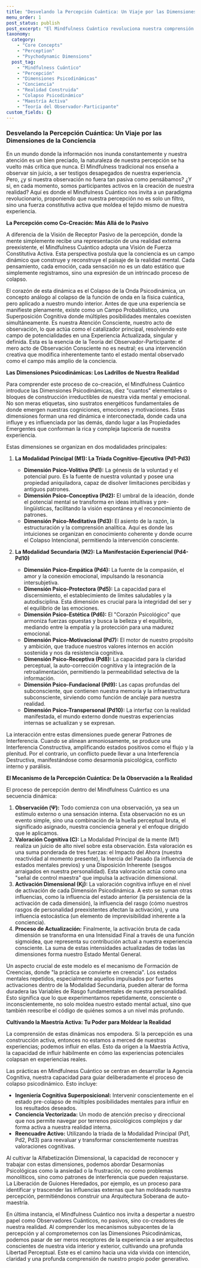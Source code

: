```yaml
---
title: "Desvelando la Percepción Cuántica: Un Viaje por las Dimensiones de la Conciencia"
menu_order: 1
post_status: publish
post_excerpt: "El Mindfulness Cuántico revoluciona nuestra comprensión de la percepción, revelándola como un proceso de co-creación activa, no una recepción pasiva. Este enfoque profundiza en cómo las intrincadas dimensiones psicodinámicas de nuestra conciencia interactúan y colapsan para dar forma a cada momento de nuestra realidad experimentada. Al dominar estas dinámicas, podemos cultivar una maestría activa sobre nuestros estados mentales y forjar una existencia más intencional."
taxonomy:
  category:
    - "Core Concepts"
    - "Perception"
    - "Psychodynamic Dimensions"
  post_tag:
    - "Mindfulness Cuántico"
    - "Percepción"
    - "Dimensiones Psicodinámicas"
    - "Conciencia"
    - "Realidad Construida"
    - "Colapso Psicodinámico"
    - "Maestría Activa"
    - "Teoría del Observador-Participante"
custom_fields: {}
---
```


### Desvelando la Percepción Cuántica: Un Viaje por las Dimensiones de la Conciencia

En un mundo donde la información nos inunda constantemente y nuestra atención es un bien preciado, la naturaleza de nuestra percepción se ha vuelto más crítica que nunca. El Mindfulness tradicional nos enseña a observar sin juicio, a ser testigos desapegados de nuestra experiencia. Pero, ¿y si nuestra observación no fuera tan pasiva como pensábamos? ¿Y si, en cada momento, somos participantes activos en la creación de nuestra realidad? Aquí es donde el Mindfulness Cuántico nos invita a un paradigma revolucionario, proponiendo que nuestra percepción no es solo un filtro, sino una fuerza constitutiva activa que moldea el tejido mismo de nuestra experiencia.

**La Percepción como Co-Creación: Más Allá de lo Pasivo**

A diferencia de la Visión de Receptor Pasivo de la percepción, donde la mente simplemente recibe una representación de una realidad externa preexistente, el Mindfulness Cuántico adopta una Visión de Fuerza Constitutiva Activa. Esta perspectiva postula que la conciencia es un campo dinámico que construye y reconstruye el paisaje de la realidad mental. Cada pensamiento, cada emoción, cada sensación no es un dato estático que simplemente registramos, sino una expresión de un intrincado proceso de colapso.

El corazón de esta dinámica es el Colapso de la Onda Psicodinámica, un concepto análogo al colapso de la función de onda en la física cuántica, pero aplicado a nuestro mundo interior. Antes de que una experiencia se manifieste plenamente, existe como un Campo Probabilístico, una Superposición Cognitiva donde múltiples posibilidades mentales coexisten simultáneamente. Es nuestra Atención Consciente, nuestro acto de observación, lo que actúa como el catalizador principal, resolviendo este campo de potencialidades en una Experiencia Actualizada, singular y definida. Esta es la esencia de la Teoría del Observador-Participante: el mero acto de Observación Consciente no es neutral; es una intervención creativa que modifica inherentemente tanto el estado mental observado como el campo más amplio de la conciencia.

**Las Dimensiones Psicodinámicas: Los Ladrillos de Nuestra Realidad**

Para comprender este proceso de co-creación, el Mindfulness Cuántico introduce las Dimensiones Psicodinámicas, diez "cuantos" elementales o bloques de construcción irreductibles de nuestra vida mental y emocional. No son meras etiquetas, sino sustratos energéticos fundamentales de donde emergen nuestras cogniciones, emociones y motivaciones. Estas dimensiones forman una red dinámica e interconectada, donde cada una influye y es influenciada por las demás, dando lugar a las Propiedades Emergentes que conforman la rica y compleja tapicería de nuestra experiencia.

Estas dimensiones se organizan en dos modalidades principales:
1.  **La Modalidad Principal (M1): La Tríada Cognitivo-Ejecutiva (Pd1-Pd3)**
    *   **Dimensión Psico-Volitiva (Pd1):** La génesis de la voluntad y el potencial puro. Es la fuente de nuestra voluntad y posee una propiedad aniquiladora, capaz de disolver limitaciones percibidas y antiguos patrones.
    *   **Dimensión Psico-Conceptiva (Pd2):** El umbral de la ideación, donde el potencial mental se transforma en ideas intuitivas y pre-lingüísticas, facilitando la visión espontánea y el reconocimiento de patrones.
    *   **Dimensión Psico-Meditativa (Pd3):** El asiento de la razón, la estructuración y la comprensión analítica. Aquí es donde las intuiciones se organizan en conocimiento coherente y donde ocurre el Colapso Intencional, permitiendo la intervención consciente.

2.  **La Modalidad Secundaria (M2): La Manifestación Experiencial (Pd4-Pd10)**
    *   **Dimensión Psico-Empática (Pd4):** La fuente de la compasión, el amor y la conexión emocional, impulsando la resonancia intersubjetiva.
    *   **Dimensión Psico-Protectora (Pd5):** La capacidad para el discernimiento, el establecimiento de límites saludables y la autodisciplina. Esta dimensión es crucial para la integridad del ser y el equilibrio de las emociones.
    *   **Dimensión Psico-Estética (Pd6):** El "Corazón Psicológico" que armoniza fuerzas opuestas y busca la belleza y el equilibrio, mediando entre la empatía y la protección para una madurez emocional.
    *   **Dimensión Psico-Motivacional (Pd7):** El motor de nuestro propósito y ambición, que traduce nuestros valores internos en acción sostenida y nos da resistencia cognitiva.
    *   **Dimensión Psico-Receptiva (Pd8):** La capacidad para la claridad perceptual, la auto-corrección cognitiva y la integración de la retroalimentación, permitiendo la permeabilidad selectiva de la información.
    *   **Dimensión Psico-Fundacional (Pd9):** Las capas profundas del subconsciente, que contienen nuestra memoria y la infraestructura subconsciente, sirviendo como función de anclaje para nuestra realidad.
    *   **Dimensión Psico-Transpersonal (Pd10):** La interfaz con la realidad manifestada, el mundo externo donde nuestras experiencias internas se actualizan y se expresan.

La interacción entre estas dimensiones puede generar Patrones de Interferencia. Cuando se alinean armoniosamente, se produce una Interferencia Constructiva, amplificando estados positivos como el flujo y la plenitud. Por el contrario, un conflicto puede llevar a una Interferencia Destructiva, manifestándose como desarmonía psicológica, conflicto interno y parálisis.

**El Mecanismo de la Percepción Cuántica: De la Observación a la Realidad**

El proceso de percepción dentro del Mindfulness Cuántico es una secuencia dinámica:

1.  **Observación (Ψ):** Todo comienza con una observación, ya sea un estímulo externo o una sensación interna. Esta observación no es un evento simple, sino una combinación de la huella perceptual bruta, el significado asignado, nuestra conciencia general y el enfoque dirigido que le aplicamos.
2.  **Valoración Cognitiva (C):** La Modalidad Principal de la mente (M1) realiza un juicio de alto nivel sobre esta observación. Esta valoración es una suma ponderada de tres fuerzas: el Impacto del Ahora (nuestra reactividad al momento presente), la Inercia del Pasado (la influencia de estados mentales previos) y una Disposición Inherente (sesgos arraigados en nuestra personalidad). Esta valoración actúa como una "señal de control maestra" que impulsa la activación dimensional.
3.  **Activación Dimensional (Kj):** La valoración cognitiva influye en el nivel de activación de cada Dimensión Psicodinámica. A esto se suman otras influencias, como la influencia del estado anterior (la persistencia de la activación de cada dimensión), la influencia del rasgo (cómo nuestros rasgos de personalidad preexistentes afectan la activación), y una influencia estocástica (un elemento de imprevisibilidad inherente a la conciencia).
4.  **Proceso de Actualización:** Finalmente, la activación bruta de cada dimensión se transforma en una Intensidad Final a través de una función sigmoidea, que representa su contribución actual a nuestra experiencia consciente. La suma de estas intensidades actualizadas de todas las dimensiones forma nuestro Estado Mental General.

Un aspecto crucial de este modelo es el mecanismo de Formación de Creencias, donde "la práctica se convierte en creencia". Los estados mentales repetidos, especialmente aquellos impulsados por fuertes activaciones dentro de la Modalidad Secundaria, pueden alterar de forma duradera las Variables de Rasgo fundamentales de nuestra personalidad. Esto significa que lo que experimentamos repetidamente, consciente o inconscientemente, no solo moldea nuestro estado mental actual, sino que también reescribe el código de quiénes somos a un nivel más profundo.

**Cultivando la Maestría Activa: Tu Poder para Moldear la Realidad**

La comprensión de estas dinámicas nos empodera. Si la percepción es una construcción activa, entonces no estamos a merced de nuestras experiencias; podemos influir en ellas. Esto da origen a la Maestría Activa, la capacidad de influir hábilmente en cómo las experiencias potenciales colapsan en experiencias reales.

Las prácticas en Mindfulness Cuántico se centran en desarrollar la Agencia Cognitiva, nuestra capacidad para guiar deliberadamente el proceso de colapso psicodinámico. Esto incluye:

*   **Ingeniería Cognitiva Superposicional:** Intervenir conscientemente en el estado pre-colapso de múltiples posibilidades mentales para influir en los resultados deseados.
*   **Conciencia Vectorizada:** Un modo de atención preciso y direccional que nos permite navegar por terrenos psicológicos complejos y dar forma activa a nuestra realidad interna.
*   **Reencuadre Activo:** Utilizando la tríada de la Modalidad Principal (Pd1, Pd2, Pd3) para reevaluar y transformar conscientemente nuestras valoraciones cognitivas.

Al cultivar la Alfabetización Dimensional, la capacidad de reconocer y trabajar con estas dimensiones, podemos abordar Desarmonías Psicológicas como la ansiedad o la frustración, no como problemas monolíticos, sino como patrones de interferencia que pueden reajustarse. La Liberación de Guiones Heredados, por ejemplo, es un proceso para identificar y trascender las influencias externas que han moldeado nuestra percepción, permitiéndonos construir una Arquitectura Soberana de auto-maestría.

En última instancia, el Mindfulness Cuántico nos invita a despertar a nuestro papel como Observadores Cuánticos, no pasivos, sino co-creadores de nuestra realidad. Al comprender los mecanismos subyacentes de la percepción y al comprometernos con las Dimensiones Psicodinámicas, podemos pasar de ser meros receptores de la experiencia a ser arquitectos conscientes de nuestra vida interior y exterior, cultivando una profunda Libertad Perceptual. Este es el camino hacia una vida vivida con intención, claridad y una profunda comprensión de nuestro propio poder generativo.